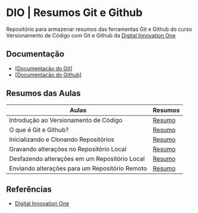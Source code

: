 # DIO | Resumos Git e Github

Repositório para armazenar resumos das ferramentas Git e Github do curso Versionamento de Código com Git e Github da [Digital Innovation One](https://www.dio.me/)

## Documentação 

- [[Documentação do Git]](https://git-scm.com/doc)
- [[Documentação do Github]](https://docs.github.com/)

## Resumos das Aulas

| Aulas                                    | Resumos    |
| ---------------------------------------- | ---------- |
| Introdução ao Versionamento de Código    | [Resumo](https://github.com/vToshio/dio-git-github/blob/main/resumos/aula-01.md) |
| O que é Git e Github?                    | [Resumo](https://github.com/vToshio/dio-git-github/blob/main/resumos/aula-02.md) |
| Inicializando e Clonando Repositórios    | [Resumo](https://github.com/vToshio/dio-git-github/blob/main/resumos/aula-03.md) |
| Gravando alterações no Repositório Local | [Resumo](https://github.com/vToshio/dio-git-github/blob/main/resumos/aula-04.md)|
| Desfazendo alterações em um Repositório Local | [Resumo](https://github.com/vToshio/dio-git-github/blob/main/resumos/aula-05.md)|
| Enviando alterações para um Repositório Remoto | [Resumo](https://github.com/vToshio/dio-git-github/blob/main/resumos/aula-06.md)|


## Referências

- [Digital Innovation One](https://www.dio.me/)
